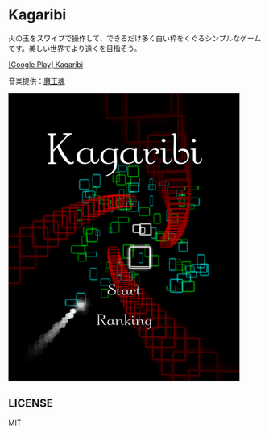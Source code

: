 # Kagaribi

火の玉をスワイプで操作して、できるだけ多く白い枠をくぐるシンプルなゲームです。美しい世界でより遠くを目指そう。

[\[Google Play\] Kagaribi](https://play.google.com/store/apps/details?id=jp.setchi.kagaribi)

音楽提供：[魔王魂](http://maoudamashii.jokersounds.com/)

![kagaribi](Assets/Textures/title_ss.png "kagaribi")

## LICENSE

MIT
